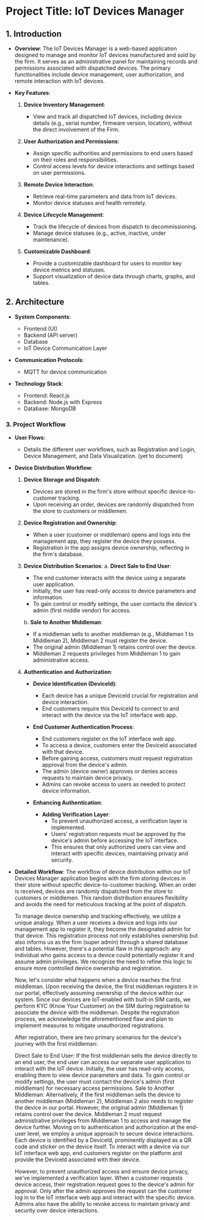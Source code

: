 # Project Title: IoT Devices Manager

## 1. Introduction

- **Overview**:
  The IoT Devices Manager is a web-based application designed to manage and monitor IoT devices manufactured and sold by the firm. It serves as an administrative panel for maintaining records and permissions associated with dispatched devices. The primary functionalities include device management, user authorization, and remote interaction with IoT devices.

- **Key Features**:
  1. **Device Inventory Management**:
     - View and track all dispatched IoT devices, including device details (e.g., serial number, firmware version, location), without the direct involvement of the Firm.

  2. **User Authorization and Permissions**:
     - Assign specific authorities and permissions to end users based on their roles and responsibilities.
     - Control access levels for device interactions and settings based on user permissions.

  3. **Remote Device Interaction**:
     - Retrieve real-time parameters and data from IoT devices.
     - Monitor device statuses and health remotely.

  4. **Device Lifecycle Management**:
     - Track the lifecycle of devices from dispatch to decommissioning.
     - Manage device statuses (e.g., active, inactive, under maintenance).

  5. **Customizable Dashboard**:
     - Provide a customizable dashboard for users to monitor key device metrics and statuses.
     - Support visualization of device data through charts, graphs, and tables.


## 2. Architecture

- **System Components**:
  - Frontend (UI)
  - Backend (API server)
  - Database
  - IoT Device Communication Layer

- **Communication Protocols**:
  - MQTT for device communication

- **Technology Stack**:
  - Frontend: React.js
  - Backend: Node.js with Express
  - Database: MongoDB

### 3. Project Workflow

- **User Flows**:
  - Details the different user workflows, such as Registration and Login, Device Management, and Data Visualization. (yet to document)

- **Device Distribution Workflow**:
  1. **Device Storage and Dispatch**:
     - Devices are stored in the firm's store without specific device-to-customer tracking.
     - Upon receiving an order, devices are randomly dispatched from the store to customers or middlemen.

  2. **Device Registration and Ownership**:
     - When a user (customer or middleman) opens and logs into the management app, they register the device they possess.
     - Registration in the app assigns device ownership, reflecting in the firm's database.

  3. **Device Distribution Scenarios**:
     a. **Direct Sale to End User**:
        - The end customer interacts with the device using a separate user application.
        - Initially, the user has read-only access to device parameters and information.
        - To gain control or modify settings, the user contacts the device's admin (first middle vendor) for access.
     
     b. **Sale to Another Middleman**:
        - If a middleman sells to another middleman (e.g., Middleman 1 to Middleman 2), Middleman 2 must register the device.
        - The original admin (Middleman 1) retains control over the device.
        - Middleman 2 requests privileges from Middleman 1 to gain administrative access.

  4. **Authentication and Authorization**:
     - **Device Identification (DeviceId)**:
       - Each device has a unique DeviceId crucial for registration and device interaction.
       - End customers require this DeviceId to connect to and interact with the device via the IoT interface web app.

     - **End Customer Authentication Process**:
       - End customers register on the IoT interface web app.
       - To access a device, customers enter the DeviceId associated with that device.
       - Before gaining access, customers must request registration approval from the device's admin.
       - The admin (device owner) approves or denies access requests to maintain device privacy.
       - Admins can revoke access to users as needed to protect device information.

     - **Enhancing Authentication**:
       - **Adding Verification Layer**:
         - To prevent unauthorized access, a verification layer is implemented.
         - Users' registration requests must be approved by the device's admin before accessing the IoT interface.
         - This ensures that only authorized users can view and interact with specific devices, maintaining privacy and security.


- **Detailed Workflow**:
  The workflow of device distribution within our IoT Devices Manager application begins with the firm storing devices in their store without specific device-to-customer tracking. When an order is received, devices are randomly dispatched from the store to customers or middlemen. This random distribution ensures flexibility and avoids the need for meticulous tracking at the point of dispatch.

  To manage device ownership and tracking effectively, we utilize a unique analogy. When a user receives a device and logs into our management app to register it, they become the designated admin for that device. This registration process not only establishes ownership but also informs us as the firm (super admin) through a shared database and tables. However, there's a potential flaw in this approach: any individual who gains access to a device could potentially register it and assume admin privileges. We recognize the need to refine this logic to ensure more controlled device ownership and registration.

  Now, let's consider what happens when a device reaches the first middleman. Upon receiving the device, the first middleman registers it in our portal, effectively assuming ownership of the device within our system. Since our devices are IoT-enabled with built-in SIM cards, we perform KYC (Know Your Customer) on the SIM during registration to associate the device with the middleman. Despite the registration process, we acknowledge the aforementioned flaw and plan to implement measures to mitigate unauthorized registrations.

  After registration, there are two primary scenarios for the device's journey with the first middleman:

  Direct Sale to End User:
  If the first middleman sells the device directly to an end user, the end user can access our separate user application to interact with the IoT device. Initially, the user has read-only access, enabling them to view device parameters and data. To gain control or modify settings, the user must contact the device's admin (first middleman) for necessary access permissions.
  Sale to Another Middleman:
  Alternatively, if the first middleman sells the device to another middleman (Middleman 2), Middleman 2 also needs to register the device in our portal. However, the original admin (Middleman 1) retains control over the device. Middleman 2 must request administrative privileges from Middleman 1 to access and manage the device further.
  Moving on to authentication and authorization at the end-user level, we employ a unique approach to secure device interactions. Each device is identified by a DeviceId, prominently displayed as a QR code and sticker on the device itself. To interact with a device via our IoT interface web app, end customers register on the platform and provide the DeviceId associated with their device.

  However, to prevent unauthorized access and ensure device privacy, we've implemented a verification layer. When a customer requests device access, their registration request goes to the device's admin for approval. Only after the admin approves the request can the customer log in to the IoT interface web app and interact with the specific device. Admins also have the ability to revoke access to maintain privacy and security over device interactions.





















<!-- 







- **API Documentation**:
  - `/api/devices`: Endpoint to manage devices
  - `/api/data`: Endpoint to retrieve device data

## 4. Project Setup

- **Prerequisites**:
  - Node.js
  - MongoDB

- **Installation Guide**:
  1. Clone the repository
  2. Install dependencies: `npm install`
  3. Set up environment variables

## 5. Codebase Structure

- **Directory Structure**:
  - `/client`: Frontend code
  - `/server`: Backend code
  - `/docs`: Documentation files

- **Important Files**:
  - `server.js`: Main server file
  - `App.js`: Main frontend component

## 6. Development Guidelines

- **Coding Standards**:
  - Follow ES6 syntax
  - Use meaningful variable names

- **Git Workflow**:
  - Branch naming convention: `feature/feature-name`

## 7. Testing

- **Unit Testing**:
  - Use Jest for frontend testing
  - Use Mocha/Chai for backend testing

- **Integration Testing**:
  - Test API endpoints using Supertest

## 8. Security

- **Authentication**:
  - JWT-based authentication

- **Data Protection**:
  - Use HTTPS for data transmission
  - Encrypt sensitive data in the database

## 9. Deployment

- **Deployment Pipeline**:
  - Automated deployment using CI/CD (e.g., GitHub Actions)

- **Environment Variables**:
  - Store sensitive data in environment variables

## 10. Maintenance

- **Logging and Monitoring**:
  - Use Winston for logging
  - Monitor server health using Prometheus/Grafana

- **Routine Maintenance**:
  - Regular backups of the database
  - Scheduled maintenance for updates

## 11. Future Enhancements

- **Feature Roadmap**:
  - Implement real-tim -->
